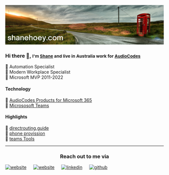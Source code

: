 [![header for shanehoey.com](./assets/header.png)](https://shanehoey.com)

### Hi there 👋, <small> I'm [Shane](shanehoey.com) and live in Australia work for [AudioCodes](audiocodes.com) </small>

🔵 Automation Specialist  
🔵 Modern Workplace Specialist  
🔵 Microsoft MVP 2011-2022  

<!-- Highlights -->
#### Technology

🔵 [AudioCodes Products for Microsoft 365](https://www.audiocodes.com/solutions-products/products/products-for-microsoft-365/)  
🔵 [Micrososoft Teams](https://docs.microsoft.com/en-us/microsoftteams/)  

<!-- Highlights -->
#### Highlights

🔵 [directrouting.guide]()  
🔵 [phone provission]()  
🔵 [teams Tools]()  

<!-- Social -->
<hr/>
<p align=center>
<h3 align="center">Reach out to me via</h3>
<a href="https://shanehoey.com/"><img src = "https://img.icons8.com/external-others-iconmarket/30/FFFFFF/external-home-essential-others-iconmarket-4.png" alt = "website"></a>
&#8195;
<a href="https://twitter.com/shanehoey"><img src = "https://img.icons8.com/ios-glyphs/30/FFFFFF/twitter--v1.png" alt = "website"></a>
&#8195;
<a href="https://www.linkedin.com.au/in/shanehoey"><img src = "https://img.icons8.com/ios-filled/30/FFFFFF/linkedin.png" alt = "linkedin"></a>
&#8195;
<a href="https://www.github.com/shanehoey/"><img src = "https://img.icons8.com/ios-filled/30/FFFFFF/github.png" alt = "github"></a>
</p>
